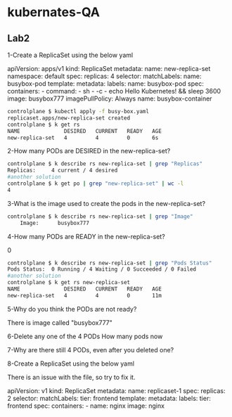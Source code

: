# kubernates-QA

## Lab2

1-Create a ReplicaSet using the below yaml

apiVersion: apps/v1
kind: ReplicaSet
metadata:
  name: new-replica-set
  namespace: default
spec:
  replicas: 4
  selector:
    matchLabels:
      name: busybox-pod
  template:
    metadata:
      labels:
        name: busybox-pod
    spec:
      containers:
      - command:
        - sh
        - -c
        - echo Hello Kubernetes! && sleep 3600
        image: busybox777
        imagePullPolicy: Always
        name: busybox-container

``` bash
controlplane $ kubectl apply -f busy-box.yaml 
replicaset.apps/new-replica-set created
controlplane $ k get rs
NAME              DESIRED   CURRENT   READY   AGE
new-replica-set   4         4         0       6s
```


2-How many PODs are DESIRED in the new-replica-set?

``` bash
controlplane $ k describe rs new-replica-set | grep "Replicas"
Replicas:     4 current / 4 desired
#another solution
controlplane $ k get po | grep "new-replica-set" | wc -l
4
```

3-What is the image used to create the pods in the new-replica-set?

```bash
controlplane $ k describe rs new-replica-set | grep "Image"
    Image:      busybox777
```

4-How many PODs are READY in the new-replica-set?

0

```bash
controlplane $ k describe rs new-replica-set | grep "Pods Status"
Pods Status:  0 Running / 4 Waiting / 0 Succeeded / 0 Failed
#another solution
controlplane $ k get rs new-replica-set                
NAME              DESIRED   CURRENT   READY   AGE
new-replica-set   4         4         0       11m

```

5-Why do you think the PODs are not ready?

There is image called "busybox777"

6-Delete any one of the 4 PODs
How many pods now


7-Why are there still 4 PODs, even after you deleted one?


8-Create a ReplicaSet using the below yaml

There is an issue with the file, so try to fix it.

apiVersion: v1
kind: ReplicaSet
metadata:
  name: replicaset-1
spec:
  replicas: 2
  selector:
    matchLabels:
      tier: frontend
  template:
    metadata:
      labels:
        tier: frontend
    spec:
      containers:
      - name: nginx
        image: nginx
